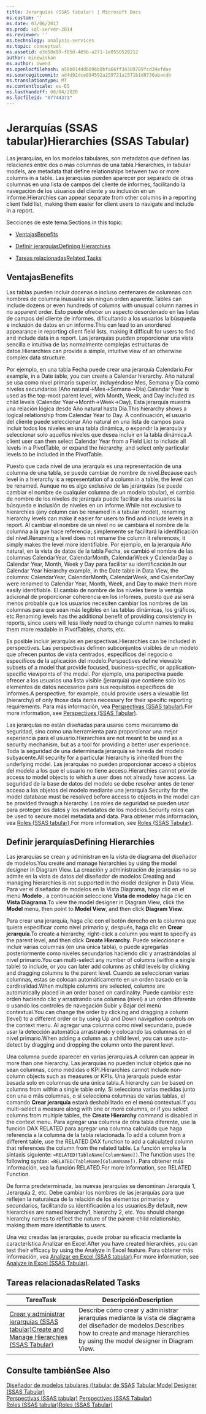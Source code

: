 ```yaml
---
title: Jerarquías (SSAS tabular) | Microsoft Docs
ms.custom: ''
ms.date: 03/06/2017
ms.prod: sql-server-2014
ms.reviewer: ''
ms.technology: analysis-services
ms.topic: conceptual
ms.assetid: e3e50e89-f85d-485b-a271-1e0550520212
author: minewiskan
ms.author: owend
ms.openlocfilehash: a50b014dd6096b0bfa66ff34389789fcd34efdae
ms.sourcegitcommit: ad4d92dce894592a259721a1571b1d8736abacdb
ms.translationtype: MT
ms.contentlocale: es-ES
ms.lasthandoff: 08/04/2020
ms.locfileid: "87744373"
---
```

# <a name="hierarchies-ssas-tabular"></a><span data-ttu-id="12c55-102">Jerarquías (SSAS tabular)</span><span class="sxs-lookup"><span data-stu-id="12c55-102">Hierarchies (SSAS Tabular)</span></span>
  <span data-ttu-id="12c55-103">Las jerarquías, en los modelos tabulares, son metadatos que definen las relaciones entre dos o más columnas de una tabla.</span><span class="sxs-lookup"><span data-stu-id="12c55-103">Hierarchies, in tabular models, are metadata that define relationships between two or more columns in a table.</span></span> <span data-ttu-id="12c55-104">Las jerarquías pueden aparecer por separado de otras columnas en una lista de campos del cliente de informes, facilitando la navegación de los usuarios del cliente y su inclusión en un informe.</span><span class="sxs-lookup"><span data-stu-id="12c55-104">Hierarchies can appear separate from other columns in a reporting client field list, making them easier for client users to navigate and include in a report.</span></span>  
  
 <span data-ttu-id="12c55-105">Secciones de este tema:</span><span class="sxs-lookup"><span data-stu-id="12c55-105">Sections in this topic:</span></span>  
  
-   [<span data-ttu-id="12c55-106">Ventajas</span><span class="sxs-lookup"><span data-stu-id="12c55-106">Benefits</span></span>](#bkmk_benefits)  
  
-   [<span data-ttu-id="12c55-107">Definir jerarquías</span><span class="sxs-lookup"><span data-stu-id="12c55-107">Defining Hierarchies</span></span>](#bkmk_define)  
  
-   [<span data-ttu-id="12c55-108">Tareas relacionadas</span><span class="sxs-lookup"><span data-stu-id="12c55-108">Related Tasks</span></span>](#bkmk_related_tasks)  
  
##  <a name="benefits"></a><a name="bkmk_benefits"></a> <span data-ttu-id="12c55-109">Ventajas</span><span class="sxs-lookup"><span data-stu-id="12c55-109">Benefits</span></span>  
 <span data-ttu-id="12c55-110">Las tablas pueden incluir docenas o incluso centenares de columnas con nombres de columna inusuales sin ningún orden aparente.</span><span class="sxs-lookup"><span data-stu-id="12c55-110">Tables can include dozens or even hundreds of columns with unusual column names in no apparent order.</span></span> <span data-ttu-id="12c55-111">Esto puede ofrecer un aspecto desordenado en las listas de campos del cliente de informes, dificultando a los usuarios la búsqueda e inclusión de datos en un informe.</span><span class="sxs-lookup"><span data-stu-id="12c55-111">This can lead to an unordered appearance in reporting client field lists, making it difficult for users to find and include data in a report.</span></span> <span data-ttu-id="12c55-112">Las jerarquías pueden proporcionar una vista sencilla e intuitiva de las normalmente complejas estructuras de datos.</span><span class="sxs-lookup"><span data-stu-id="12c55-112">Hierarchies can provide a simple, intuitive view of an otherwise complex data structure.</span></span>  
  
 <span data-ttu-id="12c55-113">Por ejemplo, en una tabla Fecha puede crear una jerarquía Calendario.</span><span class="sxs-lookup"><span data-stu-id="12c55-113">For example, in a Date table, you can create a Calendar hierarchy.</span></span> <span data-ttu-id="12c55-114">Año natural se usa como nivel primario superior, incluyéndose Mes, Semana y Día como niveles secundarios (Año natural->Mes->Semana->Día).</span><span class="sxs-lookup"><span data-stu-id="12c55-114">Calendar Year is used as the top-most parent level, with Month, Week, and Day included as child levels (Calendar Year->Month->Week->Day).</span></span> <span data-ttu-id="12c55-115">Esta jerarquía muestra una relación lógica desde Año natural hasta Día.</span><span class="sxs-lookup"><span data-stu-id="12c55-115">This hierarchy shows a logical relationship from Calendar Year to Day.</span></span> <span data-ttu-id="12c55-116">A continuación, el usuario del cliente puede seleccionar Año natural en una lista de campos para incluir todos los niveles en una tabla dinámica, o expandir la jerarquía y seleccionar solo aquellos niveles que desea incluir en la tabla dinámica.</span><span class="sxs-lookup"><span data-stu-id="12c55-116">A client user can then select Calendar Year from a Field List to include all levels in a PivotTable, or expand the hierarchy, and select only particular levels to be included in the PivotTable.</span></span>  
  
 <span data-ttu-id="12c55-117">Puesto que cada nivel de una jerarquía es una representación de una columna de una tabla, se puede cambiar de nombre de nivel.</span><span class="sxs-lookup"><span data-stu-id="12c55-117">Because each level in a hierarchy is a representation of a column in a table, the level can be renamed.</span></span> <span data-ttu-id="12c55-118">Aunque no es algo exclusivo de las jerarquías (se puede cambiar el nombre de cualquier columna de un modelo tabular), el cambio de nombre de los niveles de jerarquía puede facilitar a los usuarios la búsqueda e inclusión de niveles en un informe.</span><span class="sxs-lookup"><span data-stu-id="12c55-118">While not exclusive to hierarchies (any column can be renamed in a tabular model), renaming hierarchy levels can make it easier for users to find and include levels in a report.</span></span> <span data-ttu-id="12c55-119">Al cambiar el nombre de un nivel no se cambiará el nombre de la columna a la que hace referencia; simplemente se facilitará la identificación del nivel.</span><span class="sxs-lookup"><span data-stu-id="12c55-119">Renaming a level does not rename the column it references; it simply makes the level more identifiable.</span></span> <span data-ttu-id="12c55-120">Por ejemplo, en la jerarquía Año natural, en la vista de datos de la tabla Fecha, se cambió el nombre de las columnas CalendarYear, CalendarMonth, CalendarWeek y CalendarDay a Calendar Year, Month, Week y Day para facilitar su identificación.</span><span class="sxs-lookup"><span data-stu-id="12c55-120">In our Calendar Year hierarchy example, in the Date table in Data View, the columns: CalendarYear, CalendarMonth, CalendarWeek, and CalendarDay were renamed to Calendar Year, Month, Week, and Day to make them more easily identifiable.</span></span> <span data-ttu-id="12c55-121">El cambio de nombre de los niveles tiene la ventaja adicional de proporcionar coherencia en los informes, puesto que así será menos probable que los usuarios necesiten cambiar los nombres de las columnas para que sean más legibles en las tablas dinámicas, los gráficos, etc.</span><span class="sxs-lookup"><span data-stu-id="12c55-121">Renaming levels has the additional benefit of providing consistency in reports, since users will less likely need to change column names to make them more readable in PivotTables, charts, etc.</span></span>  
  
 <span data-ttu-id="12c55-122">Es posible incluir jerarquías en perspectivas.</span><span class="sxs-lookup"><span data-stu-id="12c55-122">Hierarchies can be included in perspectives.</span></span> <span data-ttu-id="12c55-123">Las perspectivas definen subconjuntos visibles de un modelo que ofrecen puntos de vista centrados, específicos del negocio o específicos de la aplicación del modelo.</span><span class="sxs-lookup"><span data-stu-id="12c55-123">Perspectives define viewable subsets of a model that provide focused, business-specific, or application-specific viewpoints of the model.</span></span> <span data-ttu-id="12c55-124">Por ejemplo, una perspectiva puede ofrecer a los usuarios una lista visible (jerarquía) que contiene solo los elementos de datos necesarios para sus requisitos específicos de informes.</span><span class="sxs-lookup"><span data-stu-id="12c55-124">A perspective, for example, could provide users a viewable list (hierarchy) of only those data items necessary for their specific reporting requirements.</span></span> <span data-ttu-id="12c55-125">Para más información, vea [Perspectivas &#40;SSAS tabular&#41;](perspectives-ssas-tabular.md).</span><span class="sxs-lookup"><span data-stu-id="12c55-125">For more information, see [Perspectives &#40;SSAS Tabular&#41;](perspectives-ssas-tabular.md).</span></span>  
  
 <span data-ttu-id="12c55-126">Las jerarquías no están diseñadas para usarse como mecanismo de seguridad, sino como una herramienta para proporcionar una mejor experiencia para el usuario.</span><span class="sxs-lookup"><span data-stu-id="12c55-126">Hierarchies are not meant to be used as a security mechanism, but as a tool for providing a better user experience.</span></span> <span data-ttu-id="12c55-127">Toda la seguridad de una determinada jerarquía se hereda del modelo subyacente.</span><span class="sxs-lookup"><span data-stu-id="12c55-127">All security for a particular hierarchy is inherited from the underlying model.</span></span> <span data-ttu-id="12c55-128">Las jerarquías no pueden proporcionar acceso a objetos del modelo a los que el usuario no tiene acceso.</span><span class="sxs-lookup"><span data-stu-id="12c55-128">Hierarchies cannot provide access to model objects to which a user does not already have access.</span></span> <span data-ttu-id="12c55-129">La seguridad de la base de datos del modelo se debe resolver antes de tener acceso a los objetos del modelo mediante una jerarquía.</span><span class="sxs-lookup"><span data-stu-id="12c55-129">Security for the model database must be resolved before access to objects in the model can be provided through a hierarchy.</span></span> <span data-ttu-id="12c55-130">Los roles de seguridad se pueden usar para proteger los datos y los metadatos de los modelos.</span><span class="sxs-lookup"><span data-stu-id="12c55-130">Security roles can be used to secure model metadata and data.</span></span> <span data-ttu-id="12c55-131">Para obtener más información, vea [Roles &#40;SSAS tabular&#41;](roles-ssas-tabular.md).</span><span class="sxs-lookup"><span data-stu-id="12c55-131">For more information, see [Roles &#40;SSAS Tabular&#41;](roles-ssas-tabular.md).</span></span>  
  
##  <a name="defining-hierarchies"></a><a name="bkmk_define"></a><span data-ttu-id="12c55-132">Definir jerarquías</span><span class="sxs-lookup"><span data-stu-id="12c55-132">Defining Hierarchies</span></span>  
 <span data-ttu-id="12c55-133">Las jerarquías se crean y administran en la vista de diagrama del diseñador de modelos.</span><span class="sxs-lookup"><span data-stu-id="12c55-133">You create and manage hierarchies by using the model designer in Diagram View.</span></span> <span data-ttu-id="12c55-134">La creación y administración de jerarquías no se admite en la vista de datos del diseñador de modelos.</span><span class="sxs-lookup"><span data-stu-id="12c55-134">Creating and managing hierarchies is not supported in the model designer in Data View.</span></span> <span data-ttu-id="12c55-135">Para ver el diseñador de modelos en la Vista Diagrama, haga clic en el menú **Modelo** , a continuación seleccione **Vista de modelo**y haga clic en **Vista Diagrama**.</span><span class="sxs-lookup"><span data-stu-id="12c55-135">To view the model designer in Diagram View, click the **Model** menu, then point to **Model View**, and then click **Diagram View**.</span></span>  
  
 <span data-ttu-id="12c55-136">Para crear una jerarquía, haga clic con el botón derecho en la columna que quiera especificar como nivel primario y, después, haga clic en **Crear jerarquía**.</span><span class="sxs-lookup"><span data-stu-id="12c55-136">To create a hierarchy, right-click a column you want to specify as the parent level, and then click **Create Hierarchy**.</span></span> <span data-ttu-id="12c55-137">Puede seleccionar e incluir varias columnas (en una única tabla), o puede agregarlas posteriormente como niveles secundarios haciendo clic y arrastrándolas al nivel primario.</span><span class="sxs-lookup"><span data-stu-id="12c55-137">You can multi-select any number of columns (within a single table) to include, or you can later add columns as child levels by clicking and dragging columns to the parent level.</span></span> <span data-ttu-id="12c55-138">Cuando se seleccionan varias columnas, estas se colocan automáticamente en un orden basado en la cardinalidad.</span><span class="sxs-lookup"><span data-stu-id="12c55-138">When multiple columns are selected, columns are automatically placed in an order based on cardinality.</span></span> <span data-ttu-id="12c55-139">Puede cambiar este orden haciendo clic y arrastrando una columna (nivel) a un orden diferente o usando los controles de navegación Subir y Bajar del menú contextual.</span><span class="sxs-lookup"><span data-stu-id="12c55-139">You can change the order by clicking and dragging a column (level) to a different order or by using Up and Down navigation controls on the context menu.</span></span> <span data-ttu-id="12c55-140">Al agregar una columna como nivel secundario, puede usar la detección automática arrastrando y colocando las columnas en el nivel primario.</span><span class="sxs-lookup"><span data-stu-id="12c55-140">When adding a column as a child level, you can use auto-detect by dragging and dropping the column onto the parent level.</span></span>  
  
 <span data-ttu-id="12c55-141">Una columna puede aparecer en varias jerarquías.</span><span class="sxs-lookup"><span data-stu-id="12c55-141">A column can appear in more than one hierarchy.</span></span> <span data-ttu-id="12c55-142">Las jerarquías no pueden incluir objetos que no sean columnas, como medidas o KPI.</span><span class="sxs-lookup"><span data-stu-id="12c55-142">Hierarchies cannot include non-column objects such as measures or KPIs.</span></span> <span data-ttu-id="12c55-143">Una jerarquía puede estar basada solo en columnas de una única tabla.</span><span class="sxs-lookup"><span data-stu-id="12c55-143">A hierarchy can be based on columns from within a single table only.</span></span> <span data-ttu-id="12c55-144">Si selecciona varias medidas junto con una o más columnas, o si selecciona columnas de varias tablas, el comando **Crear jerarquía** estará deshabilitado en el menú contextual.</span><span class="sxs-lookup"><span data-stu-id="12c55-144">If you multi-select a measure along with one or more columns, or if you select columns from multiple tables, the **Create Hierarchy** command is disabled in the context menu.</span></span> <span data-ttu-id="12c55-145">Para agregar una columna de otra tabla diferente, use la función DAX RELATED para agregar una columna calculada que haga referencia a la columna de la tabla relacionada.</span><span class="sxs-lookup"><span data-stu-id="12c55-145">To add a column from a different table, use the RELATED DAX function to add a calculated column that references the column from the related table.</span></span> <span data-ttu-id="12c55-146">La función emplea la sintaxis siguiente: `=RELATED(TableName[ColumnName])`.</span><span class="sxs-lookup"><span data-stu-id="12c55-146">The function uses the following syntax: `=RELATED(TableName[ColumnName])`.</span></span> <span data-ttu-id="12c55-147">Para obtener más información, vea la función RELATED.</span><span class="sxs-lookup"><span data-stu-id="12c55-147">For more information, see RELATED Function.</span></span>  
  
 <span data-ttu-id="12c55-148">De forma predeterminada, las nuevas jerarquías se denominan Jerarquía 1, Jerarquía 2, etc. Debe cambiar los nombres de las jerarquías para que reflejen la naturaleza de la relación de los elementos primarios y secundarios, facilitando su identificación a los usuarios.</span><span class="sxs-lookup"><span data-stu-id="12c55-148">By default, new hierarchies are named hierarchy1, hierarchy 2, etc. You should change hierarchy names to reflect the nature of the parent-child relationship, making them more identifiable to users.</span></span>  
  
 <span data-ttu-id="12c55-149">Una vez creadas las jerarquías, puede probar su eficacia mediante la característica Analizar en Excel.</span><span class="sxs-lookup"><span data-stu-id="12c55-149">After you have created hierarchies, you can test their efficacy by using the Analyze in Excel feature.</span></span> <span data-ttu-id="12c55-150">Para obtener más información, vea [Analizar en Excel &#40;SSAS tabular&#41;](analyze-in-excel-ssas-tabular.md).</span><span class="sxs-lookup"><span data-stu-id="12c55-150">For more information, see [Analyze in Excel &#40;SSAS Tabular&#41;](analyze-in-excel-ssas-tabular.md).</span></span>  
  
##  <a name="related-tasks"></a><a name="bkmk_related_tasks"></a> <span data-ttu-id="12c55-151">Tareas relacionadas</span><span class="sxs-lookup"><span data-stu-id="12c55-151">Related Tasks</span></span>  
  
|<span data-ttu-id="12c55-152">Tarea</span><span class="sxs-lookup"><span data-stu-id="12c55-152">Task</span></span>|<span data-ttu-id="12c55-153">Descripción</span><span class="sxs-lookup"><span data-stu-id="12c55-153">Description</span></span>|  
|----------|-----------------|  
|[<span data-ttu-id="12c55-154">Crear y administrar jerarquías &#40;SSAS tabular&#41;</span><span class="sxs-lookup"><span data-stu-id="12c55-154">Create and Manage Hierarchies &#40;SSAS Tabular&#41;</span></span>](hierarchies-ssas-tabular.md)|<span data-ttu-id="12c55-155">Describe cómo crear y administrar jerarquías mediante la vista de diagrama del diseñador de modelos.</span><span class="sxs-lookup"><span data-stu-id="12c55-155">Describes how to create and manage hierarchies by using the model designer in Diagram View.</span></span>|  
  
## <a name="see-also"></a><span data-ttu-id="12c55-156">Consulte también</span><span class="sxs-lookup"><span data-stu-id="12c55-156">See Also</span></span>  
 <span data-ttu-id="12c55-157">[Diseñador de modelos tabulares &#40;&#41;tabular de SSAS](../tabular-model-designer-ssas-tabular.md) </span><span class="sxs-lookup"><span data-stu-id="12c55-157">[Tabular Model Designer &#40;SSAS Tabular&#41;](../tabular-model-designer-ssas-tabular.md) </span></span>  
 <span data-ttu-id="12c55-158">[Perspectivas &#40;SSAS tabular&#41;](perspectives-ssas-tabular.md) </span><span class="sxs-lookup"><span data-stu-id="12c55-158">[Perspectives &#40;SSAS Tabular&#41;](perspectives-ssas-tabular.md) </span></span>  
 [<span data-ttu-id="12c55-159">Roles &#40;SSAS tabular&#41;</span><span class="sxs-lookup"><span data-stu-id="12c55-159">Roles &#40;SSAS Tabular&#41;</span></span>](roles-ssas-tabular.md)  
  
  
